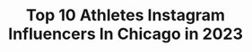 ---
title: Top 10 Athletes Instagram Influencers In Chicago in 2023
description: >-
  Find top athletes Instagram influencers in Chicago in 2023. Most popular hashtags: #dance #chicago #danceclass.
platform: Instagram
hits: 85
text_top: Identify the best Instagram influencers on inBeat.
text_bottom: Our platform holds 85 Instagram influencers like this in Chicago, United States for you to pitch.
profiles:
  - username: "heldilox"
    fullname: >-
      Ryan Held
    bio: >-
      Olympic Gold Medalist @arenausa athlete @newyorkac athlete @championsmojo athlete @chicagobulls NCSU alum Bama Environmentalist Eagle scout 217
    location: "United States"
    followers: 19028
    engagement: 900
    commentsToLikes: 0.006205
    id: ck138ifmtgdbt0i19m1wz6k87
    verified: true
    hashtags: "#austintexas, #more, #tyrproseries, #wearenc"
  - username: "carlodarang"
    fullname: >-
      Carlo Darang
    bio: >-
      #Dancer | #Choreographer | Co-Director of @ChoreoCookies | Building Block Instructor | Co-Director of @GWOWNUPS | Contact: CarloDarang@gmail.com
    location: "United States"
    followers: 26104
    engagement: 475
    commentsToLikes: 0.017798
    id: ck15su99zetuq0i19bqkrp33e
    verified: false
    hashtags: "#kinjaz, #changesthemovement, #choreography, #danceclass"
  - username: "xpinson"
    fullname: >-
      ✘
    bio: >-
      Official Instagram of @mizzouhoops & @mizzou’s Student-Athlete, Xavier Pinson. #Chicago #MIZ #ZOU #ToTheFinishLine 🏁
    location: "United States"
    followers: 20168
    engagement: 1238
    commentsToLikes: 0.016873
    id: ck0w3lbmrtzig0i19ipermwxm
    verified: false
    hashtags: "#999, #38baby2, #ttfl, #moretoprove"
  - username: "courtneygano"
    fullname: >-
      Courtney Gano Gaddy
    bio: >-
      CONNECTED TO THE SOURCE Mama & Wife 🤍 Pro Softballer @chicagobandits Wilson Athlete @wilsonballglove Louisville Slugger Athlete @sluggerfp
    location: "United States"
    followers: 26097
    engagement: 655
    commentsToLikes: 0.021213
    id: ck6u5w7fhc3vo0j71cos3u642
    verified: true
    hashtags: "#xeno, #blackboyjoy, #lxt, #babyboy"
  - username: "lilgalvin"
    fullname: >-
      Brittany Galvin
    bio: >-
      Creator| DJ |Model ✖️ Bookings @wilhelminamodels ✖️ Athlete @ghostlifestyle “code: Brittany” Chicago Based🌱🌎
    location: "United States"
    followers: 20585
    engagement: 727
    commentsToLikes: 0.028099
    id: ck5zw83rf5ns90i140i42bps4
    verified: false
    hashtags: "#sweatwetgotitgoinglikeaturbojet"
  - username: "kenkenbeastmode"
    fullname: >-
      Kennedy Moore
    bio: >-
      9-years-old *Chicago *Model *Actress *Athlete Represented by @lilystalent
    location: "United States"
    followers: 28585
    engagement: 58
    commentsToLikes: 0.019948
    id: ck14jsrlolzv50i192uvhbjpc
    verified: false
    hashtags: "#lilystalent, #mixedhair, #love, #chicago"
  - username: "drjcofthedc"
    fullname: >-
      Jason “TikTok Doc” Campbell
    bio: >-
      Doctor Jason Campbell Anesthesia Resident @ohsunews @junkbrands Athlete Guest Writer @seattletimes @chicagotribune @wearfigs: FIGSxTikTokDoc
    location: "United States"
    followers: 128556
    engagement: 567
    commentsToLikes: 0.026242
    id: ck8t7kykxh75y0j78hggrgrzs
    verified: false
    hashtags: "#smile, #tiktokdoc, #strongertogether, #tiktok"
  - username: "jackie_nowicki"
    fullname: >-
      Jackie Nowicki
    bio: >-
      -Artistic Director of NOW Dance Project •Dancer •Teacher •Choreographer -For booking information please email JNowicki030@gmail.com
    location: "United States"
    followers: 5444
    engagement: 621
    commentsToLikes: 0.056493
    id: ck6tqrs7utmd30j718lo3ew44
    verified: false
    hashtags: "#friendsmakingart, #contemporarydance, #photography, #art"
  - username: "tierna_davidson"
    fullname: >-
      Tierna Davidson
    bio: >-
      USWNT | Chicago Red Stars @nike Athlete @wasserman
    location: "United States"
    followers: 65759
    engagement: 1564
    commentsToLikes: 0.003061
    id: ck0vxgrezytf60i19gls82kqc
    verified: true
    hashtags: "#blackouttuesday, #youcantstopus, #betrue, #untilweallwin"
  - username: "agilli16"
    fullname: >-
      Arin Wright {gilliland}
    bio: >-
      Chicago Red Stars @adidas Athlete @nwsl KY ➡️ CHI
    location: "United States"
    followers: 11366
    engagement: 810
    commentsToLikes: 0.024533
    id: ck0tt5vs31an10i19jkybhr8g
    verified: false
    hashtags: "#genderrevealcomingsoon, #likemommalikeson, #therealheros, #firstmothersday"
---